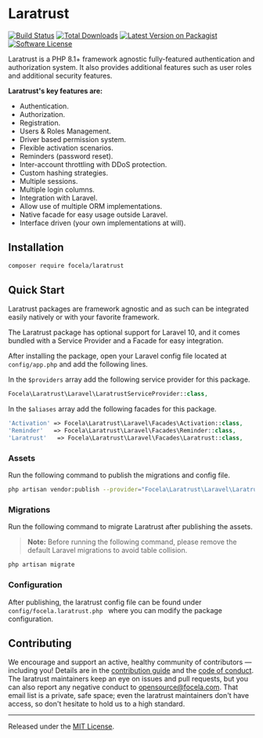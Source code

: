 # Laratrust

[![Build Status][ci-img]][ci]
[![Total Downloads][icon-downloads]][link-packagist]
[![Latest Version on Packagist][icon-version]][link-packagist]
[![Software License][icon-license]][link-license]

Laratrust is a PHP 8.1+ framework agnostic fully-featured authentication
and authorization system. It also provides additional features such as
user roles and additional security features.

**Laratrust's key features are:**

- Authentication.
- Authorization.
- Registration.
- Users & Roles Management.
- Driver based permission system.
- Flexible activation scenarios.
- Reminders (password reset).
- Inter-account throttling with DDoS protection.
- Custom hashing strategies.
- Multiple sessions.
- Multiple login columns.
- Integration with Laravel.
- Allow use of multiple ORM implementations.
- Native facade for easy usage outside Laravel.
- Interface driven (your own implementations at will).

## Installation

```sh
composer require focela/laratrust
```

## Quick Start

Laratrust packages are framework agnostic and as such can be integrated easily
natively or with your favorite framework.

The Laratrust package has optional support for Laravel 10, and it comes bundled
with a Service Provider and a Facade for easy integration.

After installing the package, open your Laravel config file located at
`config/app.php` and add the following lines.

In the `$providers` array add the following service provider for this package.

```php
Focela\Laratrust\Laravel\LaratrustServiceProvider::class,
```

In the `$aliases` array add the following facades for this package.

```php
'Activation' => Focela\Laratrust\Laravel\Facades\Activation::class,
'Reminder'   => Focela\Laratrust\Laravel\Facades\Reminder::class,
'Laratrust'   => Focela\Laratrust\Laravel\Facades\Laratrust::class,
```

### Assets

Run the following command to publish the migrations and config file.

```bash
php artisan vendor:publish --provider="Focela\Laratrust\Laravel\LaratrustServiceProvider"
```

### Migrations

Run the following command to migrate Laratrust after publishing the assets.

> **Note:** Before running the following command, please remove the default
> Laravel migrations to avoid table collision.

```bash
php artisan migrate
```

### Configuration

After publishing, the laratrust config file can be found under `config/focela.laratrust.php `
where you can modify the package configuration.

## Contributing

We encourage and support an active, healthy community of contributors &mdash;
including you! Details are in the [contribution guide](CONTRIBUTING.md) and
the [code of conduct](CODE_OF_CONDUCT.md). The laratrust maintainers keep an eye on
issues and pull requests, but you can also report any negative conduct to
opensource@focela.com. That email list is a private, safe space; even the laratrust
maintainers don't have access, so don't hesitate to hold us to a high
standard.

<hr>

Released under the [MIT License](LICENSE).

[ci-img]: https://github.com/focela/laratrust/actions/workflows/tests.yml/badge.svg

[ci]: https://github.com/focela/laratrust/actions/workflows/tests.yml

[icon-downloads]: https://poser.pugx.org/focela/laratrust/downloads

[icon-version]: https://poser.pugx.org/focela/laratrust/version

[icon-license]: https://poser.pugx.org/focela/laratrust/license

[link-packagist]: https://packagist.org/packages/focela/laratrust

[link-license]: https://opensource.org/license/mit
